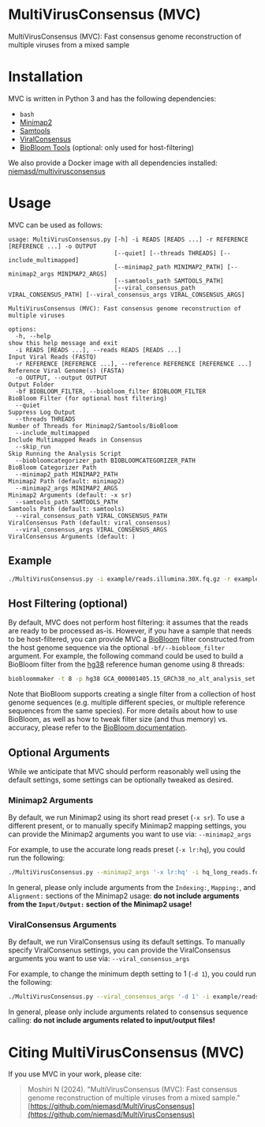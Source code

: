 # MultiVirusConsensus (MVC)

MultiVirusConsensus (MVC): Fast consensus genome reconstruction of multiple viruses from a mixed sample

# Installation

MVC is written in Python 3 and has the following dependencies:

* `bash`
* [Minimap2](https://github.com/lh3/minimap2)
* [Samtools](https://github.com/samtools/samtools)
* [ViralConsensus](https://github.com/niemasd/ViralConsensus)
* [BioBloom Tools](https://github.com/bcgsc/biobloom) (optional: only used for host-filtering)

We also provide a Docker image with all dependencies installed: [niemasd/multivirusconsensus](https://hub.docker.com/r/niemasd/multivirusconsensus)

# Usage

MVC can be used as follows:

```
usage: MultiVirusConsensus.py [-h] -i READS [READS ...] -r REFERENCE [REFERENCE ...] -o OUTPUT
                              [--quiet] [--threads THREADS] [--include_multimapped]
                              [--minimap2_path MINIMAP2_PATH] [--minimap2_args MINIMAP2_ARGS]
                              [--samtools_path SAMTOOLS_PATH]
                              [--viral_consensus_path VIRAL_CONSENSUS_PATH] [--viral_consensus_args VIRAL_CONSENSUS_ARGS]

MultiVirusConsensus (MVC): Fast consensus genome reconstruction of multiple viruses

options:
  -h, --help                                                              show this help message and exit
  -i READS [READS ...], --reads READS [READS ...]                         Input Viral Reads (FASTQ)
  -r REFERENCE [REFERENCE ...], --reference REFERENCE [REFERENCE ...]     Reference Viral Genome(s) (FASTA)
  -o OUTPUT, --output OUTPUT                                              Output Folder
  -bf BIOBLOOM_FILTER, --biobloom_filter BIOBLOOM_FILTER                  BioBloom Filter (for optional host filtering)
  --quiet                                                                 Suppress Log Output
  --threads THREADS                                                       Number of Threads for Minimap2/Samtools/BioBloom
  --include_multimapped                                                   Include Multimapped Reads in Consensus
  --skip_run                                                              Skip Running the Analysis Script
  --biobloomcategorizer_path BIOBLOOMCATEGORIZER_PATH                     BioBloom Categorizer Path
  --minimap2_path MINIMAP2_PATH                                           Minimap2 Path (default: minimap2)
  --minimap2_args MINIMAP2_ARGS                                           Minimap2 Arguments (default: -x sr)
  --samtools_path SAMTOOLS_PATH                                           Samtools Path (default: samtools)
  --viral_consensus_path VIRAL_CONSENSUS_PATH                             ViralConsensus Path (default: viral_consensus)
  --viral_consensus_args VIRAL_CONSENSUS_ARGS                             ViralConsensus Arguments (default: )
```

## Example

```bash
./MultiVirusConsensus.py -i example/reads.illumina.30X.fq.gz -r example/NC_001802.fas example/NC_045512.fas example/NC_063383.fas -o output
```

## Host Filtering (optional)

By default, MVC does not perform host filtering: it assumes that the reads are ready to be processed as-is. However, if you have a sample that needs to be host-filtered, you can provide MVC a [BioBloom](https://github.com/bcgsc/biobloom) filter constructed from the host genome sequence via the optional `-bf/--biobloom_filter` argument. For example, the following command could be used to build a BioBloom filter from the [hg38](https://www.ncbi.nlm.nih.gov/datasets/genome/GCF_000001405.40/) reference human genome using 8 threads:

```bash
biobloommaker -t 8 -p hg38 GCA_000001405.15_GRCh38_no_alt_analysis_set.fna.gz
```

Note that BioBloom supports creating a single filter from a collection of host genome sequences (e.g. multiple different species, or multiple reference sequences from the same species). For more details about how to use BioBloom, as well as how to tweak filter size (and thus memory) vs. accuracy, please refer to the [BioBloom documentation](https://github.com/bcgsc/biobloom?tab=readme-ov-file#2).

## Optional Arguments

While we anticipate that MVC should perform reasonably well using the default settings, some settings can be optionally tweaked as desired.

### Minimap2 Arguments

By default, we run Minimap2 using its short read preset (`-x sr`). To use a different present, or to manually specify Minimap2 mapping settings, you can provide the Minimap2 arguments you want to use via: `--minimap2_args`

For example, to use the accurate long reads preset (`-x lr:hq`), you could run the following:

```bash
./MultiVirusConsensus.py --minimap2_args '-x lr:hq' -i hq_long_reads.fq.gz -r example/NC_001802.fas example/NC_045512.fas example/NC_063383.fas -o output
```

In general, please only include arguments from the `Indexing:`, `Mapping:`, and `Alignment:` sections of the Minimap2 usage: **do not include arguments from the `Input/Output:` section of the Minimap2 usage!**

### ViralConsensus Arguments

By default, we run ViralConsensus using its default settings. To manually specify ViralConsenus settings, you can provide the ViralConsensus arguments you want to use via: `--viral_consensus_args`

For example, to change the minimum depth setting to 1 (`-d 1`), you could run the following:

```bash
./MultiVirusConsensus.py --viral_consensus_args '-d 1' -i example/reads.illumina.30X.fq.gz -r example/NC_001802.fas example/NC_045512.fas example/NC_063383.fas -o output
```

In general, please only include arguments related to consensus sequence calling: **do not include arguments related to input/output files!**

# Citing MultiVirusConsensus (MVC)

If you use MVC in your work, please cite:

> Moshiri N (2024). "MultiVirusConsensus (MVC): Fast consensus genome reconstruction of multiple viruses from a mixed sample." [https://github.com/niemasd/MultiVirusConsensus](https://github.com/niemasd/MultiVirusConsensus)
